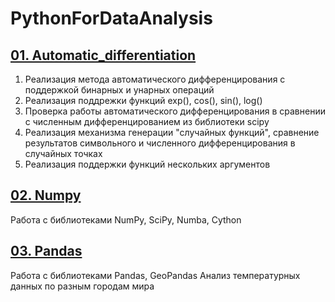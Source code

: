 # PythonForDataAnalysis
## [01. Automatic_differentiation](https://github.com/DmitryMogilnikov/PythonForDataAnalysis/blob/main/01.%20Automatic_differentiation.ipynb)
1.	Реализация метода автоматического дифференцирования с поддержкой бинарных и унарных операций
2.	Реализация поддрежки функций exp(), cos(), sin(), log()
3.	Проверка работы автоматического дифференцирования в сравнении с численным дифференцированием из библиотеки scipy
4.  Реализация механизма генерации "случайных функций", сравнение результатов символьного и численного дифференцирования в случайных точках 
5.  Реализация поддержки функций нескольких аргументов

## [02. Numpy](https://github.com/DmitryMogilnikov/PythonForDataAnalysis/blob/main/02.%20Numpy.ipynb)
Работа с библиотеками NumPy, SciPy, Numba, Cython 

## [03. Pandas](https://github.com/DmitryMogilnikov/PythonForDataAnalysis/tree/main/03.%20Pandas)
Работа с библиотеками Pandas, GeoPandas
Анализ температурных данных по разным городам мира
